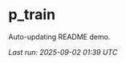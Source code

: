 # p_train

Auto-updating README demo.

<!--START_SECTION:status-->
_Last run: 2025-09-02 01:39 UTC_
<!--END_SECTION:status-->







































































































































































































































































































